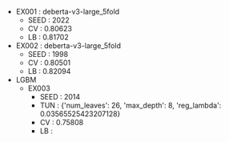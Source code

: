 - EX001 : deberta-v3-large_5fold
    - SEED : 2022
    - CV : 0.80623
    - LB : 0.81702
- EX002 : deberta-v3-large_5fold
    - SEED : 1998
    - CV : 0.80501
    - LB : 0.82094
- LGBM
    - EX003
        - SEED : 2014
        - TUN : {'num_leaves': 26, 'max_depth': 8, 'reg_lambda': 0.03565525423207128}
        - CV : 0.75808
        - LB : 